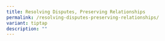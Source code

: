 ```yaml
---
title: Resolving Disputes, Preserving Relationships
permalink: /resolving-disputes-preserving-relationships/
variant: tiptap
description: ""
---
```

